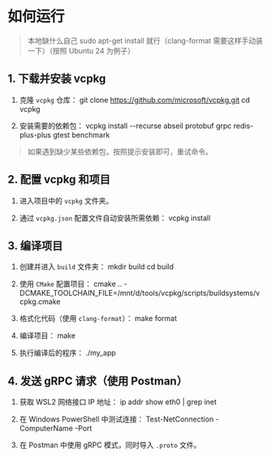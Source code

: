 # 如何运行
> 本地缺什么自己 sudo apt-get install 就行（clang-format 需要这样手动装一下）（按照 Ubuntu 24 为例子）
## 1. 下载并安装 vcpkg
1. 克隆 `vcpkg` 仓库：
git clone https://github.com/microsoft/vcpkg.git
cd vcpkg

2. 安装需要的依赖包：
vcpkg install --recurse abseil protobuf grpc redis-plus-plus gtest benchmark
> 如果遇到缺少某些依赖包，按照提示安装即可，重试命令。

## 2. 配置 vcpkg 和项目
1. 进入项目中的 `vcpkg` 文件夹。

2. 通过 `vcpkg.json` 配置文件自动安装所需依赖：
vcpkg install

## 3. 编译项目
1. 创建并进入 `build` 文件夹：
mkdir build
cd build

2. 使用 `CMake` 配置项目：
cmake .. -DCMAKE_TOOLCHAIN_FILE=/mnt/d/tools/vcpkg/scripts/buildsystems/vcpkg.cmake

3. 格式化代码（使用 `clang-format`）：
make format

4. 编译项目：
make

5. 执行编译后的程序：
./my_app

## 4. 发送 gRPC 请求（使用 Postman）

1. 获取 WSL2 网络接口 IP 地址：
ip addr show eth0 | grep inet

2. 在 Windows PowerShell 中测试连接：
Test-NetConnection -ComputerName <YOUR IP> -Port <YOUR PORT>

3. 在 Postman 中使用 gRPC 模式，同时导入 `.proto` 文件。
